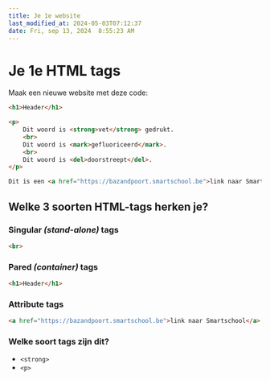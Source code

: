 ```yaml
---
title: Je 1e website
last_modified_at: 2024-05-03T07:12:37
date: Fri, sep 13, 2024  8:55:23 AM
---
```


# Je 1e HTML tags

Maak een nieuwe website met deze code:
```html 
<h1>Header</h1>

<p>
    Dit woord is <strong>vet</strong> gedrukt.
    <br>
    Dit woord is <mark>gefluoriceerd</mark>.
    <br>
    Dit woord is <del>doorstreept</del>.
</p>

Dit is een <a href="https://bazandpoort.smartschool.be">link naar Smartschool</a>.
```

## Welke 3 soorten HTML-tags herken je?

### Singular *(stand-alone)* tags

```html 
<br>
```

### Pared *(container)* tags

```html
<h1>Header</h1>
```

### Attribute tags

```html 
<a href="https://bazandpoort.smartschool.be">link naar Smartschool</a>.
```

### Welke soort tags zijn dit?

- `<strong>`
- `<p>`
